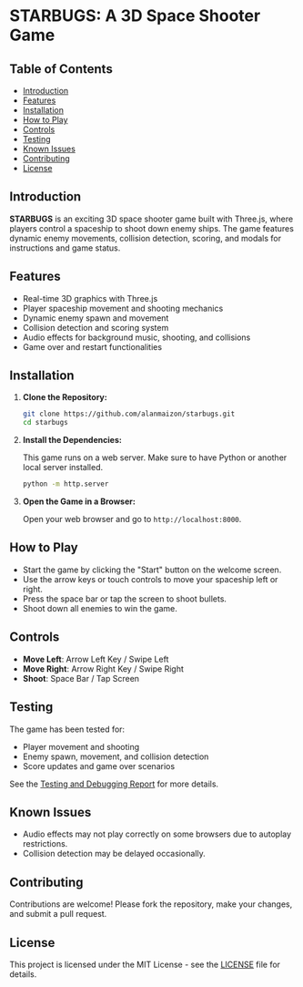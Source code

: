 # STARBUGS: A 3D Space Shooter Game

## Table of Contents

- [Introduction](#introduction)
- [Features](#features)
- [Installation](#installation)
- [How to Play](#how-to-play)
- [Controls](#controls)
- [Testing](#testing)
- [Known Issues](#known-issues)
- [Contributing](#contributing)
- [License](#license)

## Introduction

**STARBUGS** is an exciting 3D space shooter game built with Three.js, where players control a spaceship to shoot down enemy ships. The game features dynamic enemy movements, collision detection, scoring, and modals for instructions and game status.

## Features

- Real-time 3D graphics with Three.js
- Player spaceship movement and shooting mechanics
- Dynamic enemy spawn and movement
- Collision detection and scoring system
- Audio effects for background music, shooting, and collisions
- Game over and restart functionalities

## Installation

1. **Clone the Repository:**

   ```bash
   git clone https://github.com/alanmaizon/starbugs.git
   cd starbugs
   ```

2. **Install the Dependencies:**

   This game runs on a web server. Make sure to have Python or another local server installed.

   ```bash
   python -m http.server
   ```

3. **Open the Game in a Browser:**

   Open your web browser and go to `http://localhost:8000`.

## How to Play

- Start the game by clicking the "Start" button on the welcome screen.
- Use the arrow keys or touch controls to move your spaceship left or right.
- Press the space bar or tap the screen to shoot bullets.
- Shoot down all enemies to win the game.

## Controls

- **Move Left**: Arrow Left Key / Swipe Left
- **Move Right**: Arrow Right Key / Swipe Right
- **Shoot**: Space Bar / Tap Screen

## Testing

The game has been tested for:
- Player movement and shooting
- Enemy spawn, movement, and collision detection
- Score updates and game over scenarios

See the [Testing and Debugging Report](testing-and-debugging-report.md) for more details.

## Known Issues

- Audio effects may not play correctly on some browsers due to autoplay restrictions.
- Collision detection may be delayed occasionally.

## Contributing

Contributions are welcome! Please fork the repository, make your changes, and submit a pull request.

## License

This project is licensed under the MIT License - see the [LICENSE](LICENSE) file for details.
```

